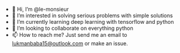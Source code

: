 - 👋 Hi, I’m @le-monsieur
- 👀 I’m interested in solving serious problems with simple solutions
- 🌱 I’m currently learning deep learning with tensorflow and python
- 💞️ I’m looking to collaborate on everything python
- 📫 How to reach me? Just send me an email to lukmanbaba15@outlook.com or make an issue.

<!---
le-monsieur/le-monsieur is a ✨ special ✨ repository because its `README.md` (this file) appears on your GitHub profile.
You can click the Preview link to take a look at your changes.
--->
